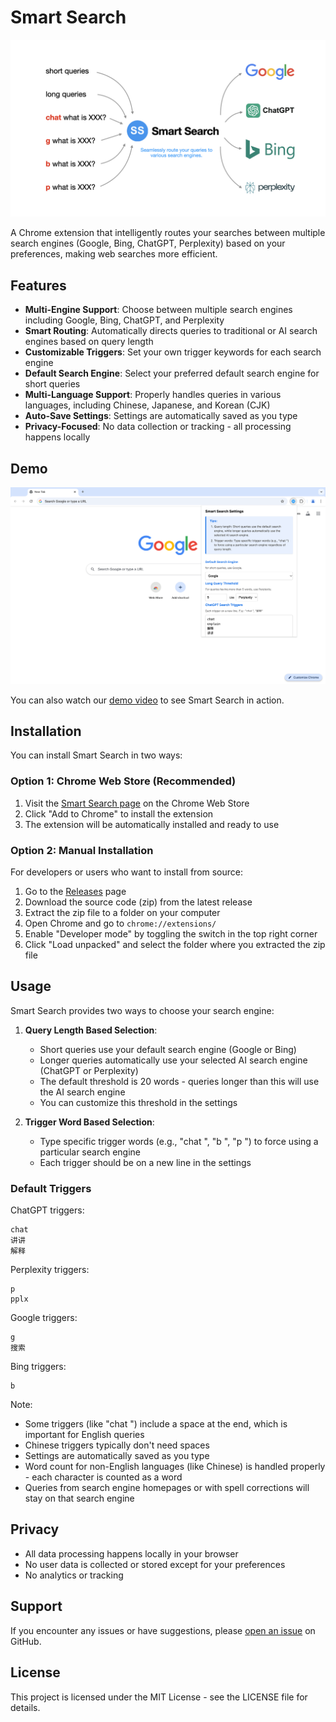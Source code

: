 # Smart Search
![Cover](./assets/cover.png)

A Chrome extension that intelligently routes your searches between multiple search engines (Google, Bing, ChatGPT, Perplexity) based on your preferences, making web searches more efficient.

## Features

- **Multi-Engine Support**: Choose between multiple search engines including Google, Bing, ChatGPT, and Perplexity
- **Smart Routing**: Automatically directs queries to traditional or AI search engines based on query length
- **Customizable Triggers**: Set your own trigger keywords for each search engine
- **Default Search Engine**: Select your preferred default search engine for short queries
- **Multi-Language Support**: Properly handles queries in various languages, including Chinese, Japanese, and Korean (CJK)
- **Auto-Save Settings**: Settings are automatically saved as you type
- **Privacy-Focused**: No data collection or tracking - all processing happens locally

## Demo
![Demo](./assets/demo.png)

You can also watch our [demo video](https://www.youtube.com/watch?v=ELfigx8GHqU) to see Smart Search in action.

## Installation

You can install Smart Search in two ways:

### Option 1: Chrome Web Store (Recommended)

1. Visit the [Smart Search page](https://chromewebstore.google.com/detail/smart-search/afdjfknkcnildioigkobmbjakfnggolp) on the Chrome Web Store
2. Click "Add to Chrome" to install the extension
3. The extension will be automatically installed and ready to use

### Option 2: Manual Installation

For developers or users who want to install from source:

1. Go to the [Releases](https://github.com/irgb/smart-search/tags) page
2. Download the source code (zip) from the latest release
3. Extract the zip file to a folder on your computer
4. Open Chrome and go to `chrome://extensions/`
5. Enable "Developer mode" by toggling the switch in the top right corner
6. Click "Load unpacked" and select the folder where you extracted the zip file

## Usage

Smart Search provides two ways to choose your search engine:

1. **Query Length Based Selection**:
   - Short queries use your default search engine (Google or Bing)
   - Longer queries automatically use your selected AI search engine (ChatGPT or Perplexity)
   - The default threshold is 20 words - queries longer than this will use the AI search engine
   - You can customize this threshold in the settings

2. **Trigger Word Based Selection**:
   - Type specific trigger words (e.g., "chat ", "b ", "p ") to force using a particular search engine
   - Each trigger should be on a new line in the settings

### Default Triggers

ChatGPT triggers:
```
chat 
讲讲
解释
```

Perplexity triggers:
```
p 
pplx 
```

Google triggers:
```
g 
搜索
```

Bing triggers:
```
b 
```

Note: 
- Some triggers (like "chat ") include a space at the end, which is important for English queries
- Chinese triggers typically don't need spaces
- Settings are automatically saved as you type
- Word count for non-English languages (like Chinese) is handled properly - each character is counted as a word
- Queries from search engine homepages or with spell corrections will stay on that search engine

## Privacy

- All data processing happens locally in your browser
- No user data is collected or stored except for your preferences
- No analytics or tracking

## Support

If you encounter any issues or have suggestions, please [open an issue](https://github.com/irgb/smart-search/issues) on GitHub.

## License

This project is licensed under the MIT License - see the LICENSE file for details.
